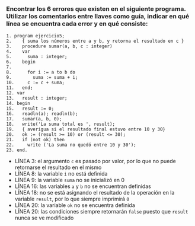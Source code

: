 ### Encontrar los 6 errores que existen en el siguiente programa. Utilizar los comentarios entre llaves como guía, indicar en qué línea se encuentra cada error y en qué consiste:
```
1. program ejercicio5;
2.    { suma los números entre a y b, y retorna el resultado en c }
3.    procedure sumar(a, b, c : integer)
4.    var
5.      suma : integer;
6.    begin
7.
8.      for i := a to b do
9.        suma := suma + i;
10.     c := c + suma;
11.   end;
12. var
13.   result : integer;
14. begin
15.   result := 0;
16.   readln(a); readln(b);
17.   sumar(a, b, 0);
18.   write('La suma total es ', result);
19.   { averigua si el resultado final estuvo entre 10 y 30}
20.   ok := (result >= 10) or (result <= 30);
21.   if (not ok) then
22.     write ('La suma no quedó entre 10 y 30');
23. end.
```

- LÍNEA 3: el argumento `c` es pasado por valor, por lo que no puede retornarse el resultado en el mismo
- LÍNEA 8: la variable `i` no está definida
- LÍNEA 9: la variable `suma` no se inicializó en 0
- LÍNEA 16: las variables `a` y `b` no se encuentran definidas
- LÍNEA 18: no se está asignando el resultado de la operación en la variable `result`, por lo que siempre imprimirá `0`
- LÍNEA 20: la variable `ok` no se encuentra definida
- LÍNEA 20: las condiciones siempre retornarán `false` puesto que `result` nunca se ve modificado
